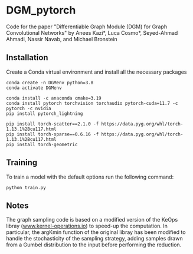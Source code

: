# DGM_pytorch

Code for the paper "Differentiable Graph Module (DGM) for Graph Convolutional Networks" by Anees Kazi*, Luca Cosmo*, Seyed-Ahmad Ahmadi, Nassir Navab, and Michael Bronstein


## Installation

Create a Conda virtual environment and install all the necessary packages

```
conda create -n DGMenv python=3.8
conda activate DGMenv
```

```
conda install -c anaconda cmake=3.19
conda install pytorch torchvision torchaudio pytorch-cuda=11.7 -c pytorch -c nvidia
pip install pytorch_lightning

pip install torch-scatter==2.1.0 -f https://data.pyg.org/whl/torch-1.13.1%2Bcu117.html
pip install torch-sparse==0.6.16 -f https://data.pyg.org/whl/torch-1.13.1%2Bcu117.html
pip install torch-geometric
```

## Training

To train a model with the default options run the following command:
```
python train.py
``` 

## Notes
The graph sampling code is based on a modified version of the KeOps libray (www.kernel-operations.io) to speed-up the computation. In particular, the argKmin function of the original libray has been modified to handle the stochasticity of the sampling strategy, adding samples drawn from a Gumbel distribution to the input before performing the reduction.
